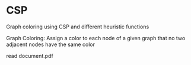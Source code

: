 # CSP

Graph coloring using CSP and different heuristic functions 

Graph Coloring:
  Assign a color to each node of a given graph that no two adjacent nodes have the same color

read document.pdf
